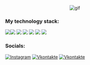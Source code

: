 

ㅤㅤㅤㅤㅤㅤㅤㅤㅤㅤㅤㅤㅤㅤㅤㅤ![gif](https://media.giphy.com/media/v1.Y2lkPTc5MGI3NjExcDBjbGhuZHY2dG13Zjg0cjl4eWVpeHRpbWVpejlmeHM0OHI4enc1byZlcD12MV9pbnRlcm5hbF9naWZfYnlfaWQmY3Q9Zw/YhqOIqAxz5qQo/giphy.gif)

### My technology stack:
<img src="https://img.shields.io/badge/Python-aqua ?style=for-the-badge&logo=python&logoColor=black"/><img src="https://img.shields.io/badge/HTML-black ?style=for-the-badge&logo=htmx&logoColor=white"/>
<img src="https://img.shields.io/badge/css-violet ?style=for-the-badge&logo=unocss&logoColor=black"/>
<img src="https://img.shields.io/badge/flask-black ?style=for-the-badge&logo=flask&logoColor=white"/>
<img src="https://img.shields.io/badge/django-violet ?style=for-the-badge&logo=django&logoColor=white"/>
<img src="https://img.shields.io/badge/tensorflow-palegreen ?style=for-the-badge&logo=tensorflow&logoColor=violet"/>
<img src="https://img.shields.io/badge/pytorch-aqua ?style=for-the-badge&logo=pytorch&logoColor=black"/>






### Socials:
[![Instagram](https://img.shields.io/badge/-Instagram-090909?style=for-the-badge&logo=instagram&logoColor=B4068E)](https://www.instagram.com/wudbuw)
[![Vkontakte](https://img.shields.io/badge/-Vkontakte-090909?style=for-the-badge&logo=Vk&logoColor=4F7DB3)](https://vk.com/id1034524879)
[![Vkontakte](https://img.shields.io/badge/-Telegram-090909?style=for-the-badge&logo=telegram&logoColor=4F7DB3)](https://t.me/wudbuw)



